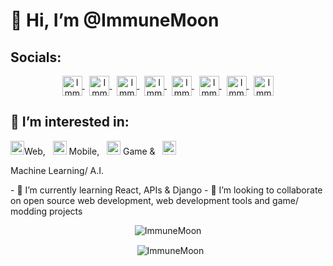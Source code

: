 
<h1 align="left">👋 Hi, I’m @ImmuneMoon</h1>
<h2>Socials:</h2>
<div align="center">
 <a href="https://twitter.com/ImmuneMoon">
  <img align="center" alt="ImmuneMoon | Twitter" width="32px" src="https://api.iconify.design/logos:twitter.svg?color=%237000a6" />
</a>
 &nbsp;
<a href="https://www.linkedin.com/in/in/p-alex-j/">
  <img align="center" alt="ImmuneMoon | Linkedin" width="32px" src="https://api.iconify.design/logos:linkedin-icon.svg?color=%237000a6" />
</a>
 &nbsp;
<a href="https://upwork.com/freelancers/~01d85f4c2bb6753670">
  <img align="center" alt="ImmuneMoon | Upwork" width="32px" src="https://api.iconify.design/simple-icons:upwork.svg?color=%2316bd00" />
</a>
 &nbsp;
<a href="https://codepen.io/immunemoon">
  <img align="center" alt="ImmuneMoon | Codepen" width="32px" src="https://api.iconify.design/ant-design:codepen-outlined.svg?color=%23f3fff7" />
</a>
 &nbsp;
<a href="https://stackoverflow.com/users/16596160/immunemoon">
  <img align="center" alt="ImmuneMoon | StackOverflow" width="32px" src="https://api.iconify.design/logos:stackoverflow-icon.svg" />
</a>
 &nbsp;
<a href="https://leetcode.com/ImmuneMoon/">
  <img align="center" alt="ImmuneMoon | Leetcode" width="32px" src="https://api.iconify.design/cib:leetcode.svg?color=%23ee9100" />
</a>
 &nbsp;
<a href="https://www.codewars.com/users/ImmuneMoon">
  <img align="center" alt="ImmuneMoon | CodeWars" width="32px" src="https://api.iconify.design/simple-icons:codewars.svg?color=%23b11300" />
</a>
 &nbsp;
<a href="https://www.hackerrank.com/ImmuneMoon">
  <img align="center" alt="ImmuneMoon | HackerRank" width="32px" src="https://api.iconify.design/simple-icons:hackerrank.svg?color=%2300bb27" />
</a>
</div>

<h2>👀 I’m interested in:</h2>
<p><img alt="Globe" width="22px" src="https://api.iconify.design/mdi:web.svg?color=%23007dff"/>Web, &nbsp; <img alt="Mobile Devices" width="22px" src="https://api.iconify.design/zondicons:mobile-devices.svg?color=%23ecf5f6"/> Mobile, &nbsp; <img alt="Pac-Man" width="22px" src="https://api.iconify.design/bx:bxs-game.svg?color=%23ffeb01"/> Game & &nbsp; <img alt="Robot" width="22px" src="https://api.iconify.design/eos-icons:machine-learning-outlined.svg?color=%2376ad8a"/><p>Machine Learning/ A.I.</p>
- 🌱 I’m currently learning React, APIs & Django
- 💞️ I’m looking to collaborate on open source web development, web development tools and game/ modding projects

<div align="center">
<p>
 <img align="center" src="https://github-readme-stats.vercel.app/api/top-langs?username=ImmuneMoon&show_icons=true&locale=en&layout=compact" alt="ImmuneMoon" />
</p> 
<p>&nbsp;
 <img align="center" src="https://github-readme-stats.vercel.app/api?username=ImmuneMoon&show_icons=true&locale=en" alt="ImmuneMoon" />
</p>
</div>
